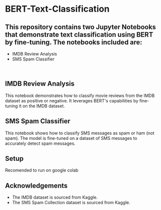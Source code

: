 # BERT-Text-Classification

## This repository contains two Jupyter Notebooks that demonstrate text classification using BERT by fine-tuning. The notebooks included are:

* IMDB Review Analysis
* SMS Spam Classifier
<br />

## IMDB Review Analysis
This notebook demonstrates how to classify movie reviews from the IMDB dataset as positive or negative. It leverages BERT's capabilities by fine-tuning it on the IMDB dataset.
<br />

## SMS Spam Classifier
This notebook shows how to classify SMS messages as spam or ham (not spam). The model is fine-tuned on a dataset of SMS messages to accurately detect spam messages.
<br />
## Setup
Recomended to run on google colab
<br />
## Acknowledgements
* The IMDB dataset is sourced from Kaggle.
* The SMS Spam Collection dataset is sourced from Kaggle.


